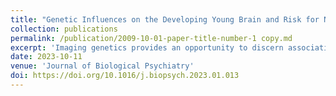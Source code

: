 ```yaml
---
title: "Genetic Influences on the Developing Young Brain and Risk for Neuropsychiatric Disorders"
collection: publications
permalink: /publication/2009-10-01-paper-title-number-1 copy.md
excerpt: 'Imaging genetics provides an opportunity to discern associations between genetic variants and brain imaging phenotypes. Historically, the field has focused on adults and adolescents; very few imaging genetics studies have focused on brain development in infancy and early childhood (from birth to age 6 years). This is an important knowledge gap because developmental changes in the brain during the prenatal and early postnatal period are regulated by dynamic gene expression patterns that likely play an important role in establishing an individual’s risk for later psychiatric illness and neurodevelopmental disabilities. In this review, we summarize findings from imaging genetics studies spanning from early infancy to early childhood, with a focus on studies examining genetic risk for neuropsychiatric disorders. We also introduce the Organization for Imaging Genomics in Infancy (ORIGINs), a working group of the ENIGMA (Enhancing NeuroImaging Genetics through Meta-Analysis) consortium, which was established to facilitate large-scale imaging genetics studies in infancy and early childhood.'
date: 2023-10-11
venue: 'Journal of Biological Psychiatry'
doi: https://doi.org/10.1016/j.biopsych.2023.01.013
---
```



